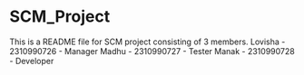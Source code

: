 # SCM_Project
This is a README file for SCM project consisting of 3 members.
Lovisha - 2310990726 - Manager 
Madhu - 2310990727 - Tester
Manak - 2310990728 - Developer 
